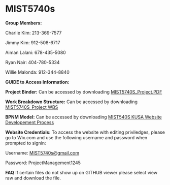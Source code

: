# MIST5740s

**Group Members:**

Charlie Kim: 213-369-7577

Jimmy Kim: 912-508-6717

Aiman Lalani: 678-435-5080

Ryan Nair: 404-780-5334

Willie Malonda: 912-344-8840


**GUIDE to Access Information:**


**Project Binder:**
Can be accessed by downloading [MIST5740S_Project.PDF](https://github.com/ryannair02/MIST5740s/blob/main/MIST5740S%20Project.pdf)

**Work Breakdown Structure:**
Can be accessed by downloading [MIST5740S_Project WBS](https://github.com/ryannair02/MIST5740s/blob/main/MIST5740S%20Project%20WBS)

**BPNM Model:**
Can be accessed by downloading [MIST540S KUSA Website Developement Process](https://github.com/ryannair02/MIST5740s/blob/main/KUSA%20Website%20Development%20Process.pdf)


**Website Credentials:**
To access the website with editing priviledges, please go to Wix.com and use the following username and password when prompted to signin:

Username: MIST5740s@gmail.com

Password: ProjectManagement1245

**FAQ**
If certain files do not show up on GITHUB viewer please select view raw and download the file.
